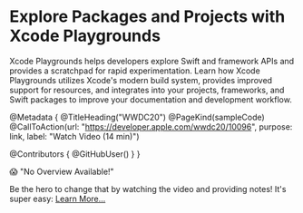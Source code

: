 # Explore Packages and Projects with Xcode Playgrounds

Xcode Playgrounds helps developers explore Swift and framework APIs and provides a scratchpad for rapid experimentation. Learn how Xcode Playgrounds utilizes Xcode's modern build system, provides improved support for resources, and integrates into your projects, frameworks, and Swift packages to improve your documentation and development workflow.

@Metadata {
   @TitleHeading("WWDC20")
   @PageKind(sampleCode)
   @CallToAction(url: "https://developer.apple.com/wwdc20/10096", purpose: link, label: "Watch Video (14 min)")

   @Contributors {
      @GitHubUser(<replace this with your GitHub handle>)
   }
}

😱 "No Overview Available!"

Be the hero to change that by watching the video and providing notes! It's super easy:
 [Learn More…](https://wwdcnotes.github.io/WWDCNotes/documentation/wwdcnotes/contributing)
